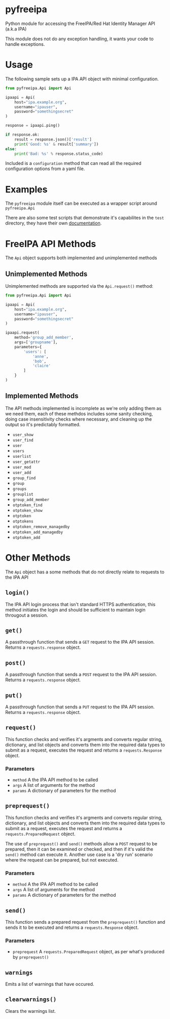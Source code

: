 # pyfreeipa

Python module for accessing the FreeIPA/Red Hat Identity Manager API (a.k.a IPA)

This module does not do any exception handling, it wants your code to handle exceptions.

# Usage

The following sample sets up a IPA API object with minimal configuration.

```python
from pyfreeipa.Api import Api

ipaapi = Api(
    host="ipa.example.org",
    username="ipauser",
    password="somethingsecret"
)

response = ipaapi.ping()

if response.ok:
    result = response.json()['result']
    print('Good: %s' & result['summary'])
else:
    print('Bad: %s' % response.status_code)
```

Included is a `configuration` method that can read all the required configuration options from a yaml file.

# Examples

The `pyfreeipa` module itself can be executed as a wrapper script around `pyfreeipa.Api`

There are also some test scripts that demonstrate it's capabilites in the `test` directory, they have their own [documentation](tests/README.md).

# FreeIPA API Methods

The `Api` object supports both implemented and unimplemented methods

## Unimplemented Methods

Unimplemented methods are supported via the `Api.request()` method:

```python
from pyfreeipa.Api import Api

ipaapi = Api(
    host="ipa.example.org",
    username="ipauser",
    password="somethingsecret"
)

ipaapi.request(
    method='group_add_member',
    args=['groupname'],
    parameters={
        'users': [
            'anne',
            'bob',
            'claire'
        ]
    }
)
```


## Implemented Methods

The API methods implemented is incomplete as we're only adding them as we need them, each of these methdos includes some sanity checking, doing case insensitivity checks where necessary, and cleaning up the output so it's predictably formatted.

- `user_show`
- `user_find`
- `user`
- `users`
- `userlist`
- `user_getattr`
- `user_mod`
- `user_add`
- `group_find`
- `group`
- `groups`
- `grouplist`
- `group_add_member`
- `otptoken_find`
- `otptoken_show`
- `otptoken`
- `otptokens`
- `otptoken_remove_managedby`
- `otptoken_add_managedby`
- `otptoken_add`

# Other Methods

The `Api` object has a some methods that do not directly relate to requests to the IPA API

## `login()`

The IPA API login process that isn't standard HTTPS authentication, this method initiates the login and should be sufficient to maintain login througout a session.

## `get()`

A passthrough function that sends a `GET` request to the IPA API session. Returns a `requests.response` object.

## `post()`

A passthrough function that sends a `POST` request to the IPA API session. Returns a `requests.response` object.

## `put()`

A passthrough function that sends a `PUT` request to the IPA API session. Returns a `requests.response` object.

## `request()`

This function checks and verifies it's argments and converts regular string, dictionary, and list objects and converts them into the required data types to submit as a request, executes the request and returns a `requests.Response` object.

### Parameters

* `method` A the IPA API method to be called
* `args` A list of arguments for the method
* `params` A dictionary of parameters for the method

## `preprequest()`

This function checks and verifies it's argments and converts regular string, dictionary, and list objects and converts them into the required data types to submit as a request, executes the request and returns a `requests.PreparedRequest` object.

The use of `preprequest()` and `send()` methods allow a `POST` request to be prepared, then it can be examined or checked, and then if it's valid the `send()` method can execute it. Another use case is a 'dry run' scenario where the request can be prepared, but not executed.

### Parameters

* `method` A the IPA API method to be called
* `args` A list of arguments for the method
* `params` A dictionary of parameters for the method

## `send()`

This function sends a prepared request from the `preprequest()` function and sends it to be executed and returns a `requests.Response` object.

### Parameters

* `preprequest` A `requests.PreparedRequest` object, as per what's produced by `preprequest()`

## `warnings`

Emits a list of warnings that have occured.

## `clearwarnings()`

Clears the warnings list.
